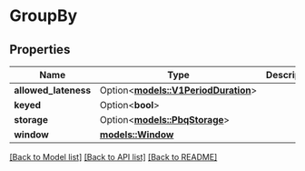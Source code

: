 # GroupBy

## Properties

Name | Type | Description | Notes
------------ | ------------- | ------------- | -------------
**allowed_lateness** | Option<[**models::V1PeriodDuration**](v1.Duration.md)> |  | [optional]
**keyed** | Option<**bool**> |  | [optional]
**storage** | Option<[**models::PbqStorage**](PBQStorage.md)> |  | [optional]
**window** | [**models::Window**](Window.md) |  | 

[[Back to Model list]](../README.md#documentation-for-models) [[Back to API list]](../README.md#documentation-for-api-endpoints) [[Back to README]](../README.md)


